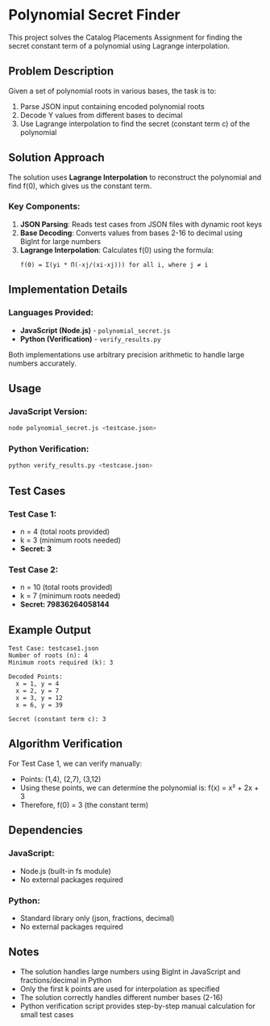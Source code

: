 # Polynomial Secret Finder

This project solves the Catalog Placements Assignment for finding the secret constant term of a polynomial using Lagrange interpolation.

## Problem Description

Given a set of polynomial roots in various bases, the task is to:
1. Parse JSON input containing encoded polynomial roots
2. Decode Y values from different bases to decimal
3. Use Lagrange interpolation to find the secret (constant term c) of the polynomial

## Solution Approach

The solution uses **Lagrange Interpolation** to reconstruct the polynomial and find f(0), which gives us the constant term.

### Key Components:

1. **JSON Parsing**: Reads test cases from JSON files with dynamic root keys
2. **Base Decoding**: Converts values from bases 2-16 to decimal using BigInt for large numbers
3. **Lagrange Interpolation**: Calculates f(0) using the formula:
   ```
   f(0) = Σ(yi * Π(-xj/(xi-xj))) for all i, where j ≠ i
   ```

## Implementation Details

### Languages Provided:
- **JavaScript (Node.js)** - `polynomial_secret.js`
- **Python (Verification)** - `verify_results.py`

Both implementations use arbitrary precision arithmetic to handle large numbers accurately.

## Usage

### JavaScript Version:
```bash
node polynomial_secret.js <testcase.json>
```

### Python Verification:
```bash
python verify_results.py <testcase.json>
```

## Test Cases

### Test Case 1:
- n = 4 (total roots provided)
- k = 3 (minimum roots needed)
- **Secret: 3**

### Test Case 2:
- n = 10 (total roots provided)
- k = 7 (minimum roots needed)
- **Secret: 79836264058144**

## Example Output

```
Test Case: testcase1.json
Number of roots (n): 4
Minimum roots required (k): 3

Decoded Points:
  x = 1, y = 4
  x = 2, y = 7
  x = 3, y = 12
  x = 6, y = 39

Secret (constant term c): 3
```

## Algorithm Verification

For Test Case 1, we can verify manually:
- Points: (1,4), (2,7), (3,12)
- Using these points, we can determine the polynomial is: f(x) = x² + 2x + 3
- Therefore, f(0) = 3 (the constant term)

## Dependencies

### JavaScript:
- Node.js (built-in fs module)
- No external packages required

### Python:
- Standard library only (json, fractions, decimal)
- No external packages required

## Notes

- The solution handles large numbers using BigInt in JavaScript and fractions/decimal in Python
- Only the first k points are used for interpolation as specified
- The solution correctly handles different number bases (2-16)
- Python verification script provides step-by-step manual calculation for small test cases
